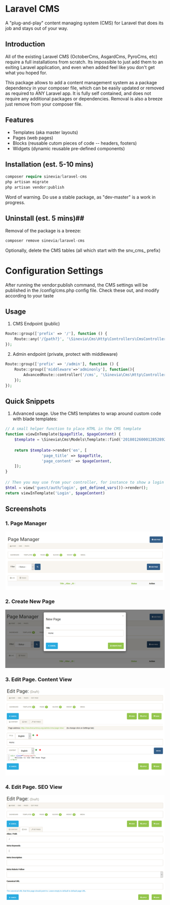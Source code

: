 # Laravel CMS #

A "plug-and-play" content managing system (CMS) for Laravel that does its job and stays out of your way.

## Introduction ##

All of the existing Laravel CMS (OctoberCms, AsgardCms, PyroCms, etc) require a full installations from scratch. Its impossible to just add them to an exiting Laravel application, and even when added feel like you don't get what you hoped for.

This package allows to add a content management system as a package dependency in your composer file, which can be easily updated or removed as required to ANY Laravel app. It is fully self contained, and does not require any additional packages or dependencies. Removal is also a breeze just remove from your composer file.

## Features ##

- Templates (aka master layouts)
- Pages (web pages)
- Blocks (reusable cutom pieces of code -- headers, footers)
- Widgets (dynamic reusable pre-defined components)

## Installation (est. 5-10 mins) ##

```php
composer require sinevia/laravel-cms
php artisan migrate
php artisan vendor:publish
```

Word of warning. Do use a stable package, as "dev-master" is a work in progress.

## Uninstall (est. 5 mins)##

Removal of the package is a breeze:

```php
composer remove sinevia/laravel-cms
```

Optionally, delete the CMS tables (all which start with the snv_cms_ prefix)

# Configuration Settings
After running the vendor:publish command, the CMS settings will be published in the /config/cms.php config file. Check these out, and modify according to your taste


## Usage ##

1. CMS Endpoint (public)

```php
Route::group(['prefix' => '/'], function () {
    Route::any('/{path?}', '\Sinevia\Cms\Http\Controllers\CmsController@anyPageView');
});
```

2. Admin endpoint (private, protect with middleware)

```php
Route::group(['prefix' => '/admin'], function () {
    Route::group(['middleware'=>'adminonly'], function(){
        AdvancedRoute::controller('/cms', '\Sinevia\Cms\Http\Controllers\CmsController');
    });
});
```

## Quick Snippets

1. Advanced usage. Use the CMS templates to wrap around custom code with blade templates:

```php
// A small helper function to place HTML in the CMS template
function viewInTemplate($pageTitle, $pageContent) {
    $template = \Sinevia\Cms\Models\Template::find('20180126000128528925');

    return $template->render('en', [
                'page_title' => $pageTitle,
                'page_content' => $pageContent,
    ]);
}

// Then you may use from your controller, for instance to show a login form in
$html = view('guest/auth/login', get_defined_vars())->render();
return viewInTemplate('Login', $pageContent)
```

## Screenshots

### 1. Page Manager
![Alt text](screenshots/001_PageManager.png?raw=true "CMS. Page Manager")

### 2. Create New Page
![Alt text](screenshots/002_PageAddNew.png?raw=true "CMS. Create New Page")

### 3. Edit Page. Content View
![Alt text](screenshots/003_PageEdit.png?raw=true "CMS. Edit Page. Content View")

### 4. Edit Page. SEO View
![Alt text](screenshots/004_PageEdit_SeoView.png?raw=true "CMS. Edit Page. SEO View")


